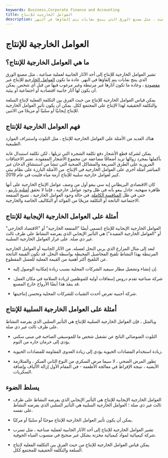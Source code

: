 ```yaml
---
keywords: Business,Corporate Finance and Accounting
title: العوامل الخارجية للإنتاج
description: تشير العوامل الخارجية للإنتاج إلى أحد الآثار الجانبية لعملية صناعية ، مثل مصنع الورق الذي ينتج نفايات يتم إلقاؤها في النهر.
---
```


# العوامل الخارجية للإنتاج
## ما هي العوامل الخارجية للإنتاج؟

تشير العوامل الخارجية للإنتاج إلى أحد الآثار الجانبية لعملية صناعية ، مثل مصنع الورق الذي ينتج نفايات يتم إلقاؤها في النهر. عادة ما تكون [العوامل الخارجية](/externality) للإنتاج غير [مقصودة](/externality) ، وعادة ما تكون آثارها غير مرتبطة وغير مرغوب فيها من قبل أي شخص. يمكن أن يكون لها آثار جانبية اقتصادية أو اجتماعية أو بيئية.

يمكن قياس العوامل الخارجية للإنتاج من حيث الفرق بين التكلفة الفعلية لإنتاج السلعة والتكلفة الحقيقية لهذا الإنتاج على المجتمع ككل. يمكن أن يكون تأثير العوامل الخارجية للإنتاج إيجابيًا أو سلبيًا أو مزيجًا من الاثنين.

## فهم العوامل الخارجية للإنتاج

هناك العديد من الأمثلة على العوامل الخارجية للإنتاج ، مثل التلوث واستنزاف الموارد الطبيعية.

يمكن لشركة قطع الأشجار دفع تكلفة الشجرة التي تزيلها ، لكن تكلفة استبدال غابة بأكملها بمجرد زوالها تزيد أضعافًا مضاعفة عن مجموع الأشجار المفقودة. تعتبر الاختناقات المرورية على الطرق السريعة والمشاكل الصحية التي تنشأ من استنشاق الدخان غير المباشر أمثلة أخرى على العوامل الخارجية في الإنتاج. من الأمثلة البارزة على نظام بيئي كبير لعوامل خارجية سلبية للإنتاج أزمة مياه فلينت في عام 2019.

كان الاقتصادي البريطاني إيه سي بيغو أول من وصف عوامل الإنتاج الخارجية على أنها ظاهرة منهجية. جادل بيغو بأنه في ظل وجود عوامل خارجية ، فإننا لا نحقق [أمثلية باريتو](/paretoprinciple) ، حتى في ظل [المنافسة الكاملة](/perfectcompetition). في حالة وجود العوامل الخارجية ، تصبح المنفعة الاجتماعية الناتجة أو التكلفة مزيجًا من الفوائد أو التكاليف الخاصة والخارجية.

## أمثلة على العوامل الخارجية الإيجابية للإنتاج

العوامل الخارجية الإيجابية للإنتاج (تسمى أيضًا "المنفعة الخارجية" أو "الاقتصاد الخارجي" أو "العوامل الخارجية المفيدة") هي التأثير الإيجابي الذي يفرضه النشاط على طرف ثالث غير ذي صلة. على غرار العوامل الخارجية السلبية.

لنعد إلى مثال المزارع الذي يربي النحل لعسله. من الآثار الجانبية أو العوامل الخارجية المرتبطة بهذا النشاط تلقيح المحاصيل المحيطة بواسطة النحل. قد تكون القيمة الناتجة عن التلقيح أكثر أهمية من القيمة الفعلية للعسل المقطوع.

- إن إنشاء وتشغيل مطار سيفيد الشركات المحلية بسبب زيادة إمكانية الوصول إليه.

- شركة صناعية تقدم دروس إسعافات أولية للموظفين لزيادة السلامة في مكان العمل. قد ينقذ هذا أيضًا الأرواح خارج المصنع.

- شركة أجنبية تعرض أحدث التقنيات للشركات المحلية وتحسن إنتاجيتها.

## أمثلة على العوامل الخارجية السلبية للإنتاج

وبالمثل ، فإن العوامل الخارجية السلبية للإنتاج هي التأثير السلبي الذي يفرضه النشاط على طرف ثالث غير ذي صلة.

- التلوث الضوضائي الناتج عن تشغيل شخص ما للموسيقى الصاخبة في مبنى سكني يؤدي إلى حرمان جاره من النوم.

- زيادة استخدام المضادات الحيوية يؤدي إلى زيادة العدوى المقاومة للمضادات الحيوية.

- تطور المرض الصحي ، لا سيما مرض السكري من النوع الثاني المبكر ، والمتلازمة الأيضية ، نتيجة الإفراط في معالجة الأطعمة - في المقام الأول إزالة الألياف وإضافة السكريات.

## يسلط الضوء

- العوامل الخارجية الإيجابية للإنتاج هي التأثير الإيجابي الذي يفرضه النشاط على طرف ثالث غير ذي صلة ؛ العوامل الخارجية السلبية هي التأثير السلبي الذي يفرضه النشاط على نفسه.

- يمكن أن يكون تأثير العوامل الخارجية للإنتاج موجبًا أو سلبيًا أو مركبًا.

- تشير العوامل الخارجية للإنتاج إلى أحد الآثار الجانبية لعملية صناعية ، مثل تسرب شركة كيميائية لمواد كيميائية مخزنة بشكل غير صحيح في منسوب المياه الجوفية.

- يمكن قياس العوامل الخارجية للإنتاج من حيث الفرق بين التكلفة الفعلية لإنتاج السلعة والتكلفة الحقيقية للمجتمع ككل.

